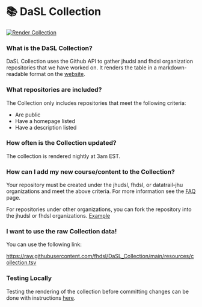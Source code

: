 # 📚 DaSL Collection

[![Render Collection](https://github.com/fhdsl/DaSL_Collection/actions/workflows/render-site.yml/badge.svg)](https://github.com/fhdsl/DaSL_Collection/actions/workflows/render-all.yml)

### What is the DaSL Collection?

DaSL Collection uses the Github API to gather jhudsl and fhdsl organization repositories that we have worked on. It renders the table in a markdown-readable format on the [website](https://hutchdatascience.org/DaSL_Collection).

### What repositories are included?

The Collection only includes repositories that meet the following criteria:

-   Are public
-   Have a homepage listed
-   Have a description listed

### How often is the Collection updated?

The collection is rendered nightly at 3am EST.

### How can I add my new course/content to the Collection?

Your repository must be created under the jhudsl, fhdsl, or datatrail-jhu organizations and meet the above criteria. For more information see the [FAQ](https://hutchdatascience.org/DaSL_Collection/faq.html) page.

For repositories under other organizations, you can fork the repository into the jhudsl or fhdsl organizations. [Example](https://github.com/fhdsl/Data-Wrangling)

### I want to use the raw Collection data!

You can use the following link:

<https://raw.githubusercontent.com/fhdsl/DaSL_Collection/main/resources/collection.tsv>

### Testing Locally

Testing the rendering of the collection before committing changes can be done with instructions [here](https://docs.github.com/en/pages/setting-up-a-github-pages-site-with-jekyll/testing-your-github-pages-site-locally-with-jekyll).